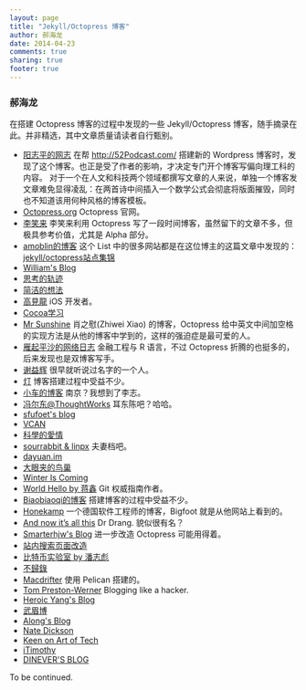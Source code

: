 ```yaml
---
layout: page
title: "Jekyll/Octopress 博客"
author: 郝海龙
date: 2014-04-23
comments: true
sharing: true
footer: true
---
```

### 郝海龙

在搭建 Octopress 博客的过程中发现的一些 Jekyll/Octopress 博客，随手摘录在此。并非精选，其中文章质量请读者自行甄别。

* [阳志平的网志](http://www.yangzhiping.com/)  在帮 <http://52Podcast.com/> 搭建新的 Wordpress 博客时，发现了这个博客。也正是受了作者的影响，才决定专门开个博客写偏向理工科的内容。 对于一个在人文和科技两个领域都撰写文章的人来说，单独一个博客发文章难免显得凌乱：在两首诗中间插入一个数学公式会彻底将版面摧毁，同时也不知道该用何种风格的博客模板。
* [Octopress.org](http://Octopress.org/)  Octopress 官网。
* [李笑来](http://xiaolai.github.io)  李笑来利用 Octopress 写了一段时间博客，虽然留下的文章不多，但极具参考价值，尤其是 Alpha 部分。
* [amoblin的博客](http://amoblin.marboo.biz)	这个 List 中的很多网站都是在这位博主的这篇文章中发现的：[jekyll/octopress站点集锦](http://amoblin.marboo.biz/2012/08/27/beautiful-Octopress-sites.html)
* [William's Blog](http://williamherry.com)
* [思考的轨迹](http://shanewfx.github.io)
* [简洁的想法](http://blog.neten.de)
* [高見龍](http://blog.eddie.com.tw) iOS 开发者。
* [Cocoa学习](http://cocoa.venj.me)
* [Mr Sunshine](http://xoyo.name) 肖之慰(Zhiwei Xiao) 的博客，Octopress 给中英文中间加空格的实现方法是从他的博客中学到的，这样的强迫症是最可爱的人。
* [雁起平沙的网络日志](http://yanping.me/cn/) 金融工程与 R 语言，不过 Octopress 折腾的也挺多的，后来发现也是双博客写手。
* [谢益辉](http://yihui.name/cn/) 很早就听说过名字的一个人。
* [灯](http://imwuyu.me/talk-about) 博客搭建过程中受益不少。
* [小车的博客](http://www.xiaoche.me) 南京？我想到了李志。
* [冯尔东@ThoughtWorks](http://fedcuit.github.io) 耳东陈吧？哈哈。
* [sfufoet's blog](http://sfufoet.github.io)
* [VCAN](http://blog.visioncan.com)
* [科學的愛情](http://gibuloto.logdown.com)
* [sourrabbit & linpx](http://colors4.us) 夫妻档吧。
* [dayuan.im](http://dayuan.im)
* [大眼夹的鸟巢](http://blog.dayanjia.com)
* [Winter Is Coming](http://blog.fangjian.me)
* [World Hello by 蒋鑫](http://www.worldhello.net) Git 权威指南作者。
* [Biaobiaoqi的博客](http://biaobiaoqi.me) 搭建博客的过程中受益不少。
* [Honekamp](http://blog.honekamp.net) 一个德国软件工程师的博客，Bigfoot 就是从他网站上看到的。
* [And now it’s all this](http://www.leancrew.com/all-this/) Dr Drang. 貌似很有名？
* [Smarterhjw's Blog](http://smarterhjw.com) 进一步改造 Octopress 可能用得着。
* [站内搜索页面改造](http://qxxqxx.com/blog/octopress-search-page/)
* [比特币实验室 by 潘志彪](http://618.io)
* [不歸錄](http://tonytonyjan.net)
* [Macdrifter](http://www.macdrifter.com) 使用 Pelican 搭建的。
* [Tom Preston-Werner](http://tom.preston-werner.com) Blogging like a hacker.
* [Heroic Yang's Blog](http://heroicyang.com/)
* [武眉博](http://huobazi.aspxboy.com)
* [Along's Blog](http://jinlong.github.io)
* [Nate Dickson](http://natedickson.com)
* [Keen on Art of Tech](http://blog.tinyxd.me/)
* [iTimothy](http://www.xiaozhou.net/blog/archives)
* [DINEVER'S BLOG](http://dinever.com) 

To be continued.